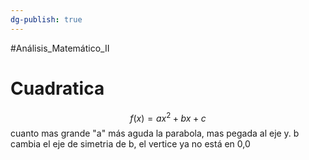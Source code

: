 ```yaml
---
dg-publish: true
---
```

#Análisis_Matemático_II
# Cuadratica
$$f(x)=ax^2+bx+c$$
cuanto mas grande "a" más aguda la parabola, mas pegada al eje y.
b cambia el eje de simetria de b, el vertice ya no está en 0,0